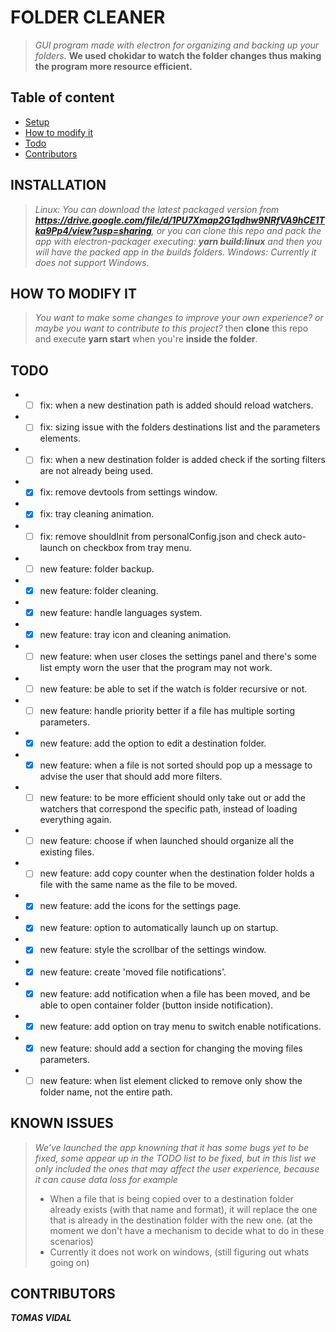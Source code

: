 # FOLDER CLEANER
> _GUI program made with electron for organizing and backing up your folders._ 
__We used chokidar to watch the folder changes thus making the program more resource efficient.__

## Table of content
* [Setup](#INSTALLATION)
* [How to modify it](HOW-TO-MODIFY-IT)
* [Todo](#TODO)
* [Contributors](#CONTRIBUTORS)

## INSTALLATION
> _Linux: You can download the latest packaged version from **https://drive.google.com/file/d/1PU7Xmap2G1qdhw9NRfVA9hCE1Tka9Pp4/view?usp=sharing**, or you can clone this repo and pack the app with electron-packager executing: **yarn build:linux** and then you will have the packed app in the builds folders._
_Windows: Currently it does not support Windows._

## HOW TO MODIFY IT
> _You want to make some changes to improve your own experience? or maybe you want to contribute to this project?_ then **clone** this repo and execute **yarn start** when you're **inside the folder**.

## TODO
* - [ ] fix: when a new destination path is added should reload watchers.
* - [ ] fix: sizing issue with the folders destinations list and the parameters elements.
* - [ ] fix: when a new destination folder is added check if the sorting filters are not already being used.
* - [x] fix: remove devtools from settings window.
* - [x] fix: tray cleaning animation.
* - [ ] fix: remove shouldInit from personalConfig.json and check auto-launch on checkbox from tray menu.
* - [ ] new feature: folder backup.
* - [x] new feature: folder cleaning.
* - [x] new feature: handle languages system.
* - [x] new feature: tray icon and cleaning animation.
* - [ ] new feature: when user closes the settings panel and there's some list empty worn the user that the program may not work.
* - [ ] new feature: be able to set if the watch is folder recursive or not.
* - [ ] new feature: handle priority better if a file has multiple sorting parameters.
* - [x] new feature: add the option to edit a destination folder.
* - [x] new feature: when a file is not sorted should pop up a message to advise the user that should add more filters.
* - [ ] new feature: to be more efficient should only take out or add the watchers that correspond the specific path, instead of loading everything again.
* - [ ] new feature: choose if when launched should organize all the existing files.
* - [ ] new feature: add copy counter when the destination folder holds a file with the same name as the file to be moved.
* - [x] new feature: add the icons for the settings page.
* - [x] new feature: option to automatically launch up on startup.
* - [x] new feature: style the scrollbar of the settings window.
* - [x] new feature: create 'moved file notifications'.
* - [x] new feature: add notification when a file has been moved, and be able to open container folder (button inside notification).
* - [x] new feature: add option on tray menu to switch enable notifications.
* - [x] new feature: should add a section for changing the moving files parameters.
* - [ ] new feature: when list element clicked to remove only show the folder name, not the entire path.

## KNOWN ISSUES
> _We've launched the app knowning that it has some bugs yet to be fixed, some appear up in the TODO list to be fixed, but in this list we only included the ones that may affect the user experience, because it can cause data loss for example_
> * When a file that is being copied over to a destination folder already exists (with that name and format), it will replace the one that is already in the destination folder with the new one. (at the moment we don't have a mechanism to decide what to do in these scenarios)
> * Currently it does not work on windows, (still figuring out whats going on)

## CONTRIBUTORS
**_TOMAS VIDAL_**
